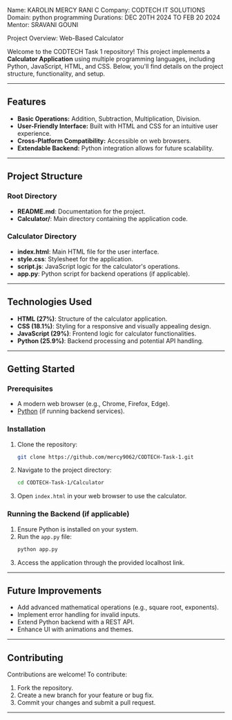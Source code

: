 Name: KAROLIN MERCY RANI C 
Company: CODTECH IT SOLUTIONS 
Domain: python programming 
Durations: DEC 20TH 2024 TO FEB 20 2024 
Mentor: SRAVANI GOUNI 

Project Overview: Web-Based Calculator 

Welcome to the CODTECH Task 1 repository! This project implements a **Calculator Application** using multiple programming languages, including Python, JavaScript, HTML, and CSS. Below, you'll find details on the project structure, functionality, and setup.

---

## Features

- **Basic Operations:** Addition, Subtraction, Multiplication, Division.
- **User-Friendly Interface:** Built with HTML and CSS for an intuitive user experience.
- **Cross-Platform Compatibility:** Accessible on web browsers.
- **Extendable Backend:** Python integration allows for future scalability.

---

## Project Structure

### Root Directory
- **README.md**: Documentation for the project.
- **Calculator/**: Main directory containing the application code.

### Calculator Directory
- **index.html**: Main HTML file for the user interface.
- **style.css**: Stylesheet for the application.
- **script.js**: JavaScript logic for the calculator's operations.
- **app.py**: Python script for backend operations (if applicable).

---

## Technologies Used

- **HTML (27%)**: Structure of the calculator application.
- **CSS (18.1%)**: Styling for a responsive and visually appealing design.
- **JavaScript (29%)**: Frontend logic for calculator functionalities.
- **Python (25.9%)**: Backend processing and potential API handling.

---

## Getting Started

### Prerequisites
- A modern web browser (e.g., Chrome, Firefox, Edge).
- [Python](https://www.python.org/downloads/) (if running backend services).

### Installation
1. Clone the repository:
   ```bash
   git clone https://github.com/mercy9062/CODTECH-Task-1.git
   ```
2. Navigate to the project directory:
   ```bash
   cd CODTECH-Task-1/Calculator
   ```
3. Open `index.html` in your web browser to use the calculator.

### Running the Backend (if applicable)
1. Ensure Python is installed on your system.
2. Run the `app.py` file:
   ```bash
   python app.py
   ```
3. Access the application through the provided localhost link.

---

## Future Improvements

- Add advanced mathematical operations (e.g., square root, exponents).
- Implement error handling for invalid inputs.
- Extend Python backend with a REST API.
- Enhance UI with animations and themes.

---

## Contributing

Contributions are welcome! To contribute:
1. Fork the repository.
2. Create a new branch for your feature or bug fix.
3. Commit your changes and submit a pull request.

---
